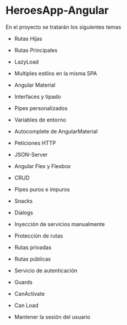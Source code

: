 # HeroesApp-Angular

En el proyecto se tratarán los siguientes temas

- Rutas Hijas

- Rutas Principales

- LazyLoad

- Multiples estilos en la misma SPA

- Angular Material

- Interfaces y tipado

- Pipes personalizados

- Variables de entorno

- Autocomplete de AngularMaterial

- Peticiones HTTP

- JSON-Server

- Angular Flex y Flexbox

- CRUD

- Pipes puros e impuros

- Snacks

- Dialogs

- Inyección de servicios manualmente

- Protección de rutas

- Rutas privadas

- Rutas públicas

- Servicio de autenticación

- Guards

- CanActivate

- Can Load

- Mantener la sesión del usuario
